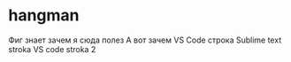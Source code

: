 # hangman
Фиг знает зачем я сюда полез
А вот зачем
VS Code строка
Sublime text stroka
VS code stroka 2